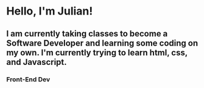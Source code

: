 <h1> Hello, I'm Julian!</h1>
<h2>I am currently taking classes to become a Software Developer and learning some coding on my own.
 I'm currently trying to learn html, css, and Javascript.</h2>
 <h3>Front-End Dev</h3>
 
 

